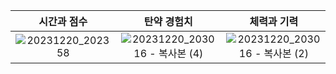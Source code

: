 
|시간과 점수|탄약 경험치|체력과 기력|
|:---:|:---:|:---:|
|![20231220_202358](https://github.com/ACEDIA2567/CityGun/assets/101154683/3e9ed55c-e627-4a4f-8138-d8ba75535ac0)|![20231220_203016 - 복사본 (4)](https://github.com/ACEDIA2567/CityGun/assets/101154683/59d947d8-f169-4089-a1e8-8641c481e7de)|![20231220_203016 - 복사본 (2)](https://github.com/ACEDIA2567/CityGun/assets/101154683/0fc3ca6b-df83-4bc3-92e0-762be5815e73)|
